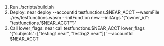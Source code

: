 1) Run  ./scripts/build.sh
2) Deploy: near deploy --accountId testfunctions.$NEAR_ACCT --wasmFile ./res/testfunctions.wasm --initFunction new --initArgs '{"owner_id": "testfunctions.'$NEAR_ACCT'"}'
3) Call lower_flags: near call testfunctions.$NEAR_ACCT lower_flags '{"subjects": ["testing1.near", "testing2.near"]}' --accountId $NEAR_ACCT